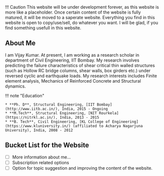 !!! Caution
    This website will be under development forever, as this website is more like a placeholder.
	Once certain content of the website is fully matured, it will be moved to a saperate website. Everything you find in this website is open to copy/use/sell, do whatever you want.
	I will be glad, if you find something usefull in this website.


## About Me


I am Vijay Kumar. At present, I am working as a research scholar in department of Civil Engineering, IIT Bombay. My research involves predicting the failure characteristics of shear critical thin walled structures (such as Hollow RC bridge columns, shear walls, box girders etc.) under reversed cyclic and earthquake loads. My research interests includes Finite element analysis, Mechanics of Reinforced Concrete and Structural dynamics.

!!! note "Education"

    * **Ph. D**, Structural Engineering, [IIT Bombay](http://www.iitb.ac.in/), India, 2015 - Ongoing
	* **M.Tech**, Structural Engineering, [NIT Rourkela](https://nitrkl.ac.in/), India, 2013 - 2015
	* **B. Tech**, Civil Engineering, [KL College of Engineering](https://www.kluniversity.in/) (affiliated to Acharya Nagarjuna University), India, 2008 - 2012

	
## Bucket List for the Website
	
- [ ] More information about me...
- [ ] Subscription related options
- [ ] Option for topic suggestion and improving the content of the website.